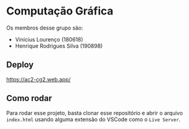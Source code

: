 # Computação Gráfica

Os membros desse grupo são:

- Vinícius Lourenço (180618)
- Henrique Rodrigues Silva (190898)

## Deploy

https://ac2-cg2.web.app/

## Como rodar

Para rodar esse projeto, basta clonar esse repositório e abrir o arquivo `index.html` usando alguma extensão do VSCode como o `Live Server`.

